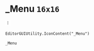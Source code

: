 # _Menu `16x16`
<img src="/img/_Menu.png" width=16 height=16>

``` CSharp
EditorGUIUtility.IconContent("_Menu")
```
```
_Menu
```
